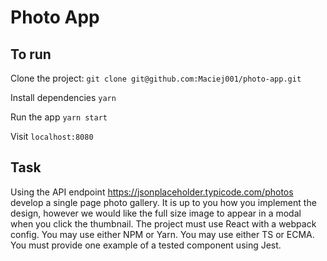 # Photo App

## To run

Clone the project: `git clone git@github.com:Maciej001/photo-app.git`

Install dependencies `yarn`

Run the app `yarn start`

Visit `localhost:8080`

## Task

Using the API endpoint https://jsonplaceholder.typicode.com/photos develop a single page photo gallery. It is up to you how you implement the design, however we would like the full size image to appear in a modal when you click the thumbnail. The project must use React with a webpack config. You may use either NPM or Yarn. You may use either TS or ECMA. You must provide one example of a tested component using Jest.
